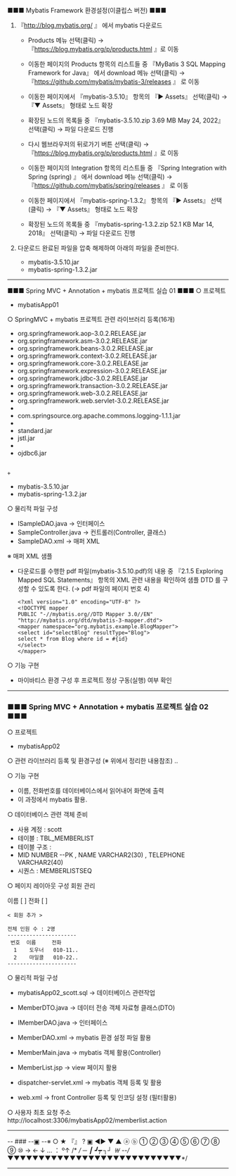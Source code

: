 ■■■ Mybatis Framework 환경설정(이클립스 버전) ■■■

1. 『http://blog.mybatis.org/ 』 에서 mybatis 다운로드
   
   - Products 메뉴 선택(클릭)
     → 『https://blog.mybatis.org/p/products.html 』로 이동

   - 이동한 페이지의 Products 항목의 리스트들 중
     『MyBatis 3 SQL Mapping Framework for Java』 에서
      download 메뉴 선택(클릭)
      → 『https://github.com/mybatis/mybatis-3/releases 』 로 이동

   - 이동한 페이지에서 『mybatis-3.5.10』 항목의
     『▶ Assets』 선택(클릭) → 『▼ Assets』 형태로 노드 확장

   - 확장된 노드의 목록들 중 『mybatis-3.5.10.zip 3.69 MB May 24, 2022』 선택(클릭)
     → 파일 다운로드 진행

   - 다시 웹브라우저의 뒤로가기 버튼 선택(클릭)
     → 『https://blog.mybatis.org/p/products.html 』로 이동

   - 이동한 페이지의 Integration 항목의 리스트들 중
     『Spring Integration with Spring (spring) 』 에서
     download 메뉴 선택(클릭)
     → 『https://github.com/mybatis/spring/releases 』 로 이동


   - 이동한 페이지에서 『mybatis-spring-1.3.2』 항목의
      『▶ Assets』 선택(클릭) → 『▼ Assets』 형태로 노드 확장

     
   - 확장된 노드의 목록들 중 『mybatis-spring-1.3.2.zip 52.1 KB Mar 14, 2018』 선택(클릭)
     → 파일 다운로드 진행

2. 다운로드 완료된 파일을 압축 해제하여 아래의 파일을 준비한다.

    - mybatis-3.5.10.jar
    - mybatis-spring-1.3.2.jar
-----------------------------------------------------------------------------------
■■■ Spring MVC + Annotation + mybatis 프로젝트 실습 01 ■■■
○ 프로젝트
  - mybatisApp01
  
○ SpringMVC + mybatis 프로젝트 관련 라이브러리 등록(16개)
   - org.springframework.aop-3.0.2.RELEASE.jar
   - org.springframework.asm-3.0.2.RELEASE.jar
   - org.springframework.beans-3.0.2.RELEASE.jar
   - org.springframework.context-3.0.2.RELEASE.jar
   - org.springframework.core-3.0.2.RELEASE.jar
   - org.springframework.expression-3.0.2.RELEASE.jar
   - org.springframework.jdbc-3.0.2.RELEASE.jar
   - org.springframework.transaction-3.0.2.RELEASE.jar
   - org.springframework.web-3.0.2.RELEASE.jar
   - org.springframework.web.servlet-3.0.2.RELEASE.jar
   -
   - com.springsource.org.apache.commons.logging-1.1.1.jar
   -
   - standard.jar
   - jstl.jar
   -
   - ojdbc6.jar

<br>   ```+```
   - mybatis-3.5.10.jar
   - mybatis-spring-1.3.2.jar
  
○ 물리적 파일 구성
  - ISampleDAO.java           → 인터페이스
  - SampleController.java     → 컨트롤러(Controller, 클래스)
  - SampleDAO.xml             → 매퍼 XML

※ 매퍼 XML 샘플
   - 다운로드를 수행한 pdf 파일(mybatis-3.5.10.pdf)의 내용 중
   『2.1.5 Exploring Mapped SQL Statements』 항목의
   XML 관련 내용을 확인하여 샘플 DTD 를 구성할 수 있도록 한다.
   (→ pdf 파일의 페이지 번호 4)
      ```
      <?xml version="1.0" encoding="UTF-8" ?>
      <!DOCTYPE mapper
      PUBLIC "-//mybatis.org//DTD Mapper 3.0//EN"
      "http://mybatis.org/dtd/mybatis-3-mapper.dtd">
      <mapper namespace="org.mybatis.example.BlogMapper">
      <select id="selectBlog" resultType="Blog">
      select * from Blog where id = #{id}
      </select>
      </mapper>
      ```

○ 기능 구현
  - 마이바티스 환경 구성 후 프로젝트 정상 구동(실행) 여부 확인
---
### ■■■ Spring MVC + Annotation + mybatis 프로젝트 실습 02 ■■■

○ 프로젝트
   -  mybatisApp02

○ 관련 라이브러리 등록 및 환경구성 (※ 위에서 정리한 내용참조)
   ..

○ 기능 구현
  -  이름, 전화번호를 데이터베이스에서 읽어내어 화면에 출력
  - 이 과정에서 mybatis 활용.

○ 데이터베이스 관련 객체 준비
   - 사용 계정 : scott
   - 테이블 : TBL_MEMBERLIST
   - 테이블 구조 : 
   - MID NUMBER      --PK
      , NAME VARCHAR2(30)
      , TELEPHONE VARCHAR2(40)
   - 시퀀스 : MEMBERLISTSEQ

○ 페이지 레이아웃 구성
   회원 관리
 
   이름 [ ]
   전화 [  ]

    < 회원 추가 >

    전체 인원 수 : 2명
    ----------------------
     번호  이름     전화
      1    도우너   010-11..
      2    마일콜   010-22..
    ----------------------

○ 물리적 파일 구성
   - mybatisApp02_scott.sql → 데이터베이스 관련작업
   
   - MemberDTO.java  → 데이터 전송 객체 자료형 클래스(DTO)
   - IMemberDAO.java → 인터페이스
   - MemberDAO.xml   → mybatis 환경 설정 파일 활용
   - MemberMain.java → mybatis 객체 활용(Controller)
   - MemberList.jsp   → view 페이지 활용

   - dispatcher-servlet.xml → mybatis 객체 등록 및 활용
   - web.xml → front Controller 등록 및 인코딩 설정 (필터활용)

○ 사용자 최초 요청 주소
   http://localhost:3306/mybatisApp02/memberlist.action

---
-- ### --▣ --※ ○ ★ 『』 ? ▣ ◀▶ ▼ ▲ ⓐ ⓑ ① ② ③ ④ ⑤ ⑥ ⑦ ⑧ ⑨ ⑩  →   ←  ↓  …  ： º↑ /* */  ─ ┃ ┛┯ ┐┘ ￦
--/*▼▼▼▼▼▼▼▼▼▼▼▼▼▼▼▼▼▼▼▼▼▼▼▼▼▼▼▼*/

---